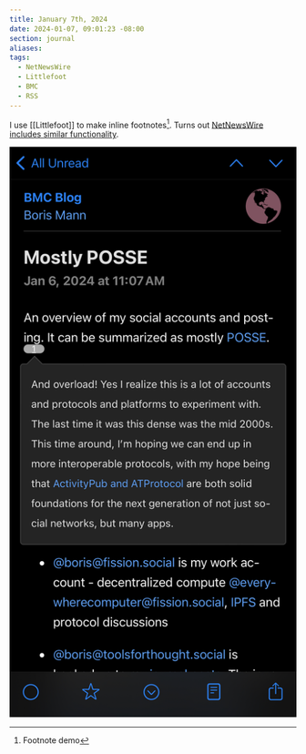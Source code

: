 ```yaml
---
title: January 7th, 2024
date: 2024-01-07, 09:01:23 -08:00
section: journal
aliases: 
tags:
  - NetNewsWire
  - Littlefoot
  - BMC
  - RSS
---
```

I use [[Littlefoot]] to make inline footnotes[^demo]. Turns out [NetNewsWire includes similar functionality](https://github.com/Ranchero-Software/NetNewsWire/issues/544).

![](/assets/netnewswire_footnote_screenshot.jpeg)

[^demo]: Footnote demo